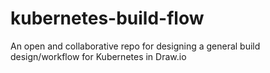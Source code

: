 # kubernetes-build-flow

An open and collaborative repo for designing a general build design/workflow for Kubernetes in Draw.io
